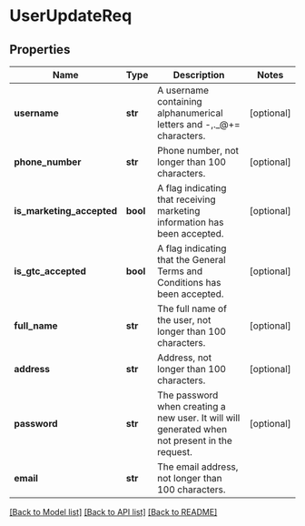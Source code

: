 # UserUpdateReq

## Properties
Name | Type | Description | Notes
------------ | ------------- | ------------- | -------------
**username** | **str** | A username containing alphanumerical letters and -,._@+&#x3D; characters. | [optional] 
**phone_number** | **str** | Phone number, not longer than 100 characters. | [optional] 
**is_marketing_accepted** | **bool** | A flag indicating that receiving marketing information has been accepted. | [optional] 
**is_gtc_accepted** | **bool** | A flag indicating that the General Terms and Conditions has been accepted. | [optional] 
**full_name** | **str** | The full name of the user, not longer than 100 characters. | [optional] 
**address** | **str** | Address, not longer than 100 characters. | [optional] 
**password** | **str** | The password when creating a new user. It will will generated when not present in the request. | [optional] 
**email** | **str** | The email address, not longer than 100 characters. | 

[[Back to Model list]](../README.md#documentation-for-models) [[Back to API list]](../README.md#documentation-for-api-endpoints) [[Back to README]](../README.md)


